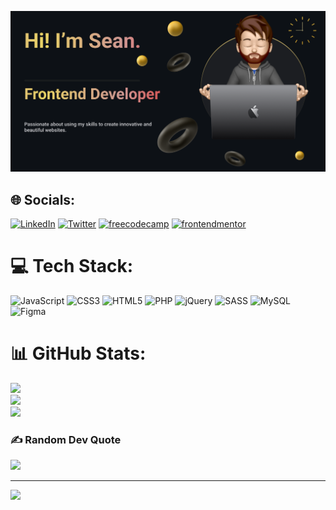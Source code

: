 ![](seanbuckle-banner.png)

## 🌐 Socials:
[![LinkedIn](https://img.shields.io/badge/LinkedIn-0A66C2.svg?style=for-the-badge&logo=linkedin&logoColor=white)](https://linkedin.com/in/seanbuckle) [![Twitter](https://img.shields.io/badge/Twitter-1D9BF0.svg?style=for-the-badge&logo=Twitter&logoColor=white)](https://twitter.com/seanlbuckle) [![freecodecamp](https://img.shields.io/badge/freecodecamp-0A0A23.svg?style=for-the-badge&logo=frontendmentor&logoColor=white)](https://www.freecodecamp.org/seanbuckle) [![frontendmentor](https://img.shields.io/badge/frontend%20mentor-3F54A3.svg?style=for-the-badge&logo=frontendmentor&logoColor=white)](https://www.frontendmentor.io/profile/seanbuckle)

# 💻 Tech Stack:
![JavaScript](https://img.shields.io/badge/javascript-F7DF1E.svg?style=for-the-badge&logo=javascript&logoColor=black) ![CSS3](https://img.shields.io/badge/css3-1572B6.svg?style=for-the-badge&logo=css3&logoColor=white) ![HTML5](https://img.shields.io/badge/html5-E34F26.svg?style=for-the-badge&logo=html5&logoColor=white) ![PHP](https://img.shields.io/badge/php-777BB4.svg?style=for-the-badge&logo=php&logoColor=white) ![jQuery](https://img.shields.io/badge/jquery-0769AD.svg?style=for-the-badge&logo=jquery&logoColor=white) ![SASS](https://img.shields.io/badge/SASS-CC6699.svg?style=for-the-badge&logo=SASS&logoColor=white) ![MySQL](https://img.shields.io/badge/mysql-4479A1.svg?style=for-the-badge&logo=mysql&logoColor=white) 	![Figma](https://img.shields.io/badge/figma-F24E1E.svg?style=for-the-badge&logo=figma&logoColor=white)
# 📊 GitHub Stats:
![](https://github-readme-stats.vercel.app/api?username=seanbuckle&theme=dark&hide_border=true&include_all_commits=false&count_private=false)<br/>
![](https://github-readme-streak-stats.herokuapp.com/?user=seanbuckle&theme=dark&hide_border=true)<br/>
![](https://github-readme-stats.vercel.app/api/top-langs/?username=seanbuckle&theme=dark&hide_border=true&include_all_commits=false&count_private=false&layout=compact)

### ✍️ Random Dev Quote
![](https://quotes-github-readme.vercel.app/api?type=horizontal&theme=dark)

---
[![](https://visitcount.itsvg.in/api?id=seanbuckle&icon=0&color=1)](https://visitcount.itsvg.in)
